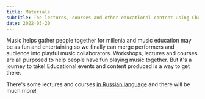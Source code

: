```yaml
---
title: Materials
subtitle: The lectures, courses and other educational content using Chromatone system
date: 2022-05-20
---
```


Music helps gather people together for millenia and music education may be as fun and entertaining so we finally can merge performers and audience into playful music collaborators. Workshops, lectures and courses are all purposed to help people have fun playing music together. But it's a journey to take! Educational events and content produced is a way to get there.

There's some lectures and courses [in Russian language](ru/index.md) and there will be much more!